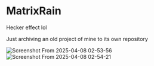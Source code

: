 # MatrixRain
Hecker effect lol

Just archiving an old project of mine to its own repository

![Screenshot From 2025-04-08 02-53-56](https://github.com/user-attachments/assets/2f1ea4e0-27b8-4794-a586-e0365a920715)
![Screenshot From 2025-04-08 02-54-21](https://github.com/user-attachments/assets/09496b39-a60b-432a-8f84-83cc7cf33dc9)
